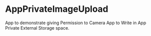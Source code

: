 # AppPrivateImageUpload
App to demonstrate giving Permission to Camera App to Write in App Private External Storage space.

